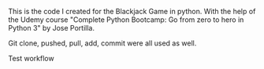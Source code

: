 This is the code I created for the Blackjack Game in python.
With the help of the Udemy course "Complete Python Bootcamp: Go from zero to hero in Python 3" by Jose Portilla.

Git clone, pushed, pull, add, commit were all used as well.

Test workflow
